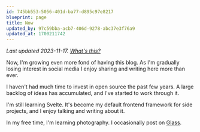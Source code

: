 ```yaml
---
id: 745bb553-5056-401d-ba77-d895c97e8217
blueprint: page
title: Now
updated_by: 97c59bba-acb7-406d-9278-abc37e3f76a9
updated_at: 1700211742
---
```

*Last updated 2023-11-17. [What's this?](https://sive.rs/nowff)*

Now, I'm growing even more fond of having this blog. As I'm gradually losing interest in social media I enjoy sharing and writing here more than ever.

I haven't had much time to invest in open source the past few years. A large backlog of ideas has accumulated, and I've started to work through it.

I'm still learning Svelte. It's become my default frontend framework for side projects, and I enjoy talking and writing about it.

In my free time, I'm learning photography. I occasionally post on [Glass](https://glass.photo/sebdd).